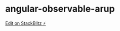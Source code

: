 # angular-observable-arup

[Edit on StackBlitz ⚡️](https://stackblitz.com/edit/angular-observable-arup)